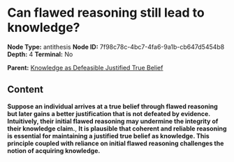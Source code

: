 # Can flawed reasoning still lead to knowledge?

**Node Type:** antithesis
**Node ID:** 7f98c78c-4bc7-4fa6-9a1b-cb647d5454b8
**Depth:** 4
**Terminal:** No

**Parent:** [Knowledge as Defeasible Justified True Belief](knowledge-as-defeasible-justified-true-belief-synthesis-f3d8b2c6-d50f-44af-a326-4a4531df568c.md)

## Content

**Suppose an individual arrives at a true belief through flawed reasoning but later gains a better justification that is not defeated by evidence. Intuitively, their initial flawed reasoning may undermine the integrity of their knowledge claim.**, **It is plausible that coherent and reliable reasoning is essential for maintaining a justified true belief as knowledge. This principle coupled with reliance on initial flawed reasoning challenges the notion of acquiring knowledge.**
